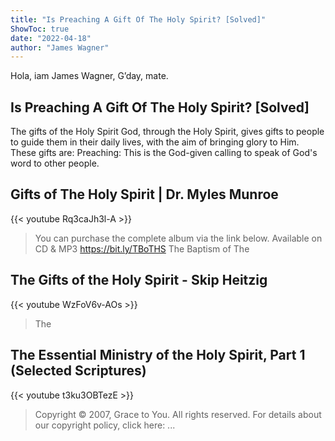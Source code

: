 ```yaml
---
title: "Is Preaching A Gift Of The Holy Spirit? [Solved]"
ShowToc: true 
date: "2022-04-18"
author: "James Wagner" 
---
```


Hola, iam James Wagner, G’day, mate.
## Is Preaching A Gift Of The Holy Spirit? [Solved]
The gifts of the Holy Spirit God, through the Holy Spirit, gives gifts to people to guide them in their daily lives, with the aim of bringing glory to Him. These gifts are: Preaching: This is the God-given calling to speak of God's word to other people.

## Gifts of The Holy Spirit | Dr. Myles Munroe
{{< youtube Rq3caJh3l-A >}}
>You can purchase the complete album via the link below. Available on CD & MP3 https://bit.ly/TBoTHS The Baptism of The 

## The Gifts of the Holy Spirit - Skip Heitzig
{{< youtube WzFoV6v-AOs >}}
>The 

## The Essential Ministry of the Holy Spirit, Part 1 (Selected Scriptures)
{{< youtube t3ku3OBTezE >}}
>Copyright © 2007, Grace to You. All rights reserved. For details about our copyright policy, click here: ...


